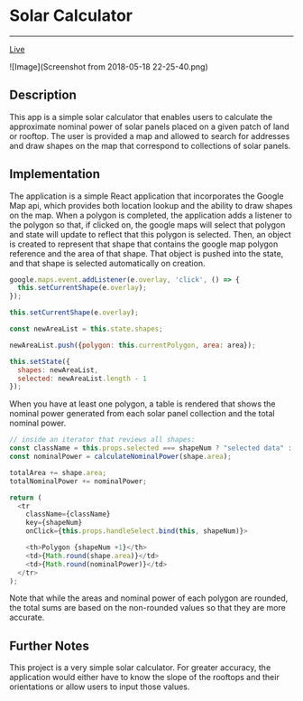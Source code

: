 # Solar Calculator
--------------------
[Live](paulangland.info/Solar-Calculator)

![Image](Screenshot from 2018-05-18 22-25-40.png)
## Description ##
This app is a simple solar calculator that enables users to calculate the approximate nominal power of solar panels placed on a given patch of land or rooftop. The user is provided a map and allowed to search for addresses and draw shapes on the map that correspond to collections of solar panels.

## Implementation ##
The application is a simple React application that incorporates the Google Map api, which provides both location lookup and the ability to draw shapes on the map. When a polygon is completed, the application adds a listener to the polygon so that, if clicked on, the google maps will select that polygon and state will update to reflect that this polygon is selected. Then, an object is created to represent that shape that contains the google map polygon reference and the area of that shape. That object is pushed into the state, and that shape is selected automatically on creation.

```javascript
google.maps.event.addListener(e.overlay, 'click', () => {
  this.setCurrentShape(e.overlay);
});

this.setCurrentShape(e.overlay);

const newAreaList = this.state.shapes;

newAreaList.push({polygon: this.currentPolygon, area: area});

this.setState({
  shapes: newAreaList,
  selected: newAreaList.length - 1
});
```
When you have at least one polygon, a table is rendered that shows the nominal power generated from each solar panel collection and the total nominal power.

```javascript
// inside an iterator that reviews all shapes:
const className = this.props.selected === shapeNum ? "selected data" : "data";
const nominalPower = calculateNominalPower(shape.area);

totalArea += shape.area;
totalNominalPower += nominalPower;

return (
  <tr
    className={className}
    key={shapeNum}
    onClick={this.props.handleSelect.bind(this, shapeNum)}>

    <th>Polygon {shapeNum +1}</th>
    <td>{Math.round(shape.area)}</td>
    <td>{Math.round(nominalPower)}</td>
  </tr>
);
```
Note that while the areas and nominal power of each polygon are rounded, the total sums are based on the non-rounded values so that they are more accurate.

## Further Notes ##
This project is a very simple solar calculator. For greater accuracy, the application would either have to know the slope of the rooftops and their orientations or allow users to input those values.
